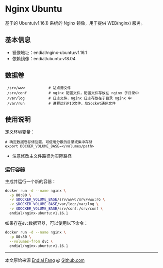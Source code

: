 # Nginx Ubuntu

基于的 Ubuntu(v1.16.1) 系统的 Nginx 镜像，用于提供 WEB(nginx) 服务。



## 基本信息

* 镜像地址：endial/nginx-ubuntu:v1.16.1
* 依赖镜像：endial/ubuntu:v18.04



## 数据卷

```
 /srv/www			# 站点源文件
 /srv/conf			# nginx 配置文件，配置文件存放在 nginx 子目录中
 /var/log			# 日志文件，nginx 日志存放在子目录 nginx 中
 /var/run			# 进程运行PID文件，及Socket通讯文件
```



## 使用说明

定义环境变量：

```shell
# 确定数据卷存储位置，可使用分散的目录或集中存储
export DOCKER_VOLUME_BASE=</volumes/path>
```

- 注意修改主文件路径为实际路径



### 运行容器

生成并运行一个新的容器：

```bash
docker run -d --name nginx \
  -p 80:80 \
  -v $DOCKER_VOLUME_BASE/srv/www:/srv/www:ro \
  -v $DOCKER_VOLUME_BASE/var/log:/var/log \
  -v $DOCKER_VOLUME_BASE/srv/conf:/srv/conf \
  endial/nginx-ubuntu:v1.16.1
```


如果存在`dvc`数据容器，可以使用以下命令：

```bash
docker run -d --name nginx \
  -p 80:80 \
  --volumes-from dvc \
  endial/nginx-ubuntu:v1.16.1
```



----

本文原始来源 [Endial Fang](https://github.com/endial) @ [Github.com](https://github.com)

